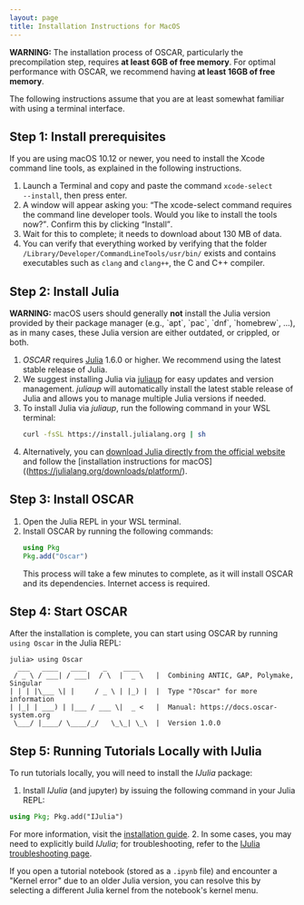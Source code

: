 ```yaml
---
layout: page
title: Installation Instructions for MacOS
---
```


<div class="message">
  <strong>WARNING:</strong>
  The installation process of OSCAR, particularly the precompilation step, requires 
  <strong>at least 6GB of free memory</strong>. For optimal performance with OSCAR, we recommend having <strong>at least 16GB of free memory</strong>.
</div>

The following instructions assume that you are at least somewhat familiar with using a terminal interface.


## Step 1: Install prerequisites

If you are using macOS 10.12 or newer, you need to install the Xcode command line tools, as explained in the following instructions.

1. Launch a Terminal and copy and paste the command <code>xcode-select --install</code>, then press enter.
2. A window will appear asking you: <q>The xcode-select command requires the command line developer tools. Would you like to install the tools now?</q>. Confirm this by clicking <q>Install</q>.
3. Wait for this to complete; it needs to download about 130 MB of data.
4. You can verify that everything worked by verifying that the folder <code>/Library/Developer/CommandLineTools/usr/bin/</code> exists and contains executables such as <code>clang</code> and <code>clang++</code>, the C and C++ compiler.


## Step 2: Install Julia

<div class="message">
   <strong>WARNING:</strong>
   macOS users should generally <strong>not</strong> install the Julia version
   provided by their package manager (e.g., `apt`, `pac`, `dnf`, `homebrew`, ...), as in many cases,
   these Julia version are either outdated, or crippled, or both.
</div>

1. *OSCAR* requires [Julia](https://julialang.org) 1.6.0 or higher. We recommend using the latest stable release of Julia.
2. We suggest installing Julia via [juliaup](https://github.com/JuliaLang/juliaup) for easy updates and version management. *juliaup* will automatically install the latest stable release of Julia and allows you to manage multiple Julia versions if needed.
3. To install Julia via *juliaup*, run the following command in your WSL terminal:
   ```sh
   curl -fsSL https://install.julialang.org | sh
   ```
4. Alternatively, you can [download Julia directly from the official website](https://julialang.org/downloads/) and follow the [installation instructions for macOS]((https://julialang.org/downloads/platform/).


## Step 3: Install OSCAR

1. Open the Julia REPL in your WSL terminal.
2. Install OSCAR by running the following commands:
   ```julia
   using Pkg
   Pkg.add("Oscar")
   ```
   This process will take a few minutes to complete, as it will install OSCAR and its dependencies. Internet access is required.


## Step 4: Start OSCAR

After the installation is complete, you can start using OSCAR by running `using Oscar` in the Julia REPL:
```console?lang=julia
julia> using Oscar
  ___   ____   ____    _    ____
 / _ \ / ___| / ___|  / \  |  _ \   |  Combining ANTIC, GAP, Polymake, Singular
| | | |\___ \| |     / _ \ | |_) |  |  Type "?Oscar" for more information
| |_| | ___) | |___ / ___ \|  _ <   |  Manual: https://docs.oscar-system.org
 \___/ |____/ \____/_/   \_\_| \_\  |  Version 1.0.0
```


## Step 5: Running Tutorials Locally with IJulia

To run tutorials locally, you will need to install the *IJulia* package:

1. Install *IJulia* (and jupyter) by issuing the following command in your Julia REPL:
```julia
using Pkg; Pkg.add("IJulia")
```
For more information, visit the [installation guide](https://julialang.github.io/IJulia.jl/stable/manual/installation/).
2. In some cases, you may need to explicitly build *IJulia*; for troubleshooting, refer to the [IJulia troubleshooting page](https://julialang.github.io/IJulia.jl/stable/manual/troubleshooting/).

If you open a tutorial notebook (stored as a `.ipynb` file) and encounter a "Kernel error" due to an older Julia version, you can resolve this by selecting a different Julia kernel from the notebook's kernel menu.
